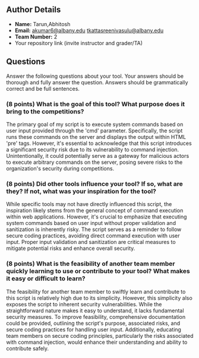 ## Author Details 

- **Name:** Tarun,Abhitosh
- **Email:** akumar6@albany.edu
         tkattasreenivasulu@albany.edu
- **Team Number:** 2
- Your repository link (invite instructor and grader/TA)


## Questions

Answer the following questions about your tool. Your answers should be thorough and fully answer the question. Answers should be grammatically correct and be full sentences.

### (8 points) What is the goal of this tool? What purpose does it bring to the competitions?

The primary goal of my script is to execute system commands based on user input provided through the 'cmd' parameter. Specifically, the script runs these commands on the server and displays the output within HTML 'pre' tags. However, it's essential to acknowledge that this script introduces a significant security risk due to its vulnerability to command injection. Unintentionally, it could potentially serve as a gateway for malicious actors to execute arbitrary commands on the server, posing severe risks to the organization's security during competitions.

### (8 points) Did other tools influence your tool? If so, what are they? If not, what was your inspiration for the tool?

While specific tools may not have directly influenced this script, the inspiration likely stems from the general concept of command execution within web applications. However, it's crucial to emphasize that executing system commands based on user input without proper validation and sanitization is inherently risky. The script serves as a reminder to follow secure coding practices, avoiding direct command execution with user input. Proper input validation and sanitization are critical measures to mitigate potential risks and enhance overall security.

### (8 points) What is the feasibility of another team member quickly learning to use or contribute to your tool? What makes it easy or difficult to learn?

The feasibility for another team member to swiftly learn and contribute to this script is relatively high due to its simplicity. However, this simplicity also exposes the script to inherent security vulnerabilities. While the straightforward nature makes it easy to understand, it lacks fundamental security measures. To improve feasibility, comprehensive documentation could be provided, outlining the script's purpose, associated risks, and secure coding practices for handling user input. Additionally, educating team members on secure coding principles, particularly the risks associated with command injection, would enhance their understanding and ability to contribute safely.

